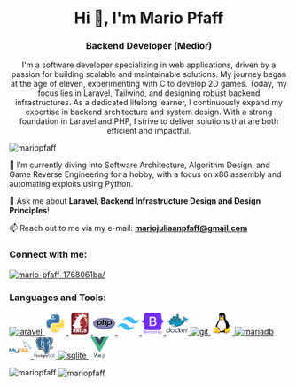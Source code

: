 <h1 align="center">Hi 👋, I'm Mario Pfaff</h1>
<h3 align="center">Backend Developer (Medior)</h3>
<p align="center">I'm a software developer specializing in web applications, driven by a passion for building scalable and maintainable solutions. My journey began at the age of eleven, experimenting with C to develop 2D games. Today, my focus lies in Laravel, Tailwind, and designing robust backend infrastructures. As a dedicated lifelong learner, I continuously expand my expertise in backend architecture and system design. With a strong foundation in Laravel and PHP, I strive to deliver solutions that are both efficient and impactful.</p>

<p align="left"> <img src="https://komarev.com/ghpvc/?username=mariopfaff&label=Profile%20views&color=000000&style=plastic" alt="mariopfaff" /> </p>

🌱 I’m currently diving into Software Architecture, Algorithm Design, and Game Reverse Engineering for a hobby, with a focus on x86 assembly and automating exploits using Python.

💬 Ask me about **Laravel, Backend Infrastructure Design and Design Principles**!

📫 Reach out to me via my e-mail: **mariojuliaanpfaff@gmail.com**

<h3 align="left">Connect with me:</h3>
<p align="left">
<a href="https://linkedin.com/in/mario-pfaff-1768061ba/" target="blank"><img align="center" src="https://raw.githubusercontent.com/rahuldkjain/github-profile-readme-generator/master/src/images/icons/Social/linked-in-alt.svg" alt="mario-pfaff-1768061ba/" height="30" width="40" /></a>
</p>

<h3 align="left">Languages and Tools:</h3>
<p align="left"> 
  <a href="https://laravel.com/" target="_blank" rel="noreferrer">
  <img src="https://raw.githubusercontent.com/laravel/art/master/laravel-logo.png" alt="laravel" width="40" height="40"/>
</a>
    <a href="https://www.python.org" target="_blank" rel="noreferrer"> <img src="https://raw.githubusercontent.com/devicons/devicon/master/icons/python/python-original.svg" alt="python" width="40" height="40"/> </a> 
  <a href="https://rubyonrails.org/" target="_blank" rel="noreferrer"> <img src="https://raw.githubusercontent.com/devicons/devicon/master/icons/rails/rails-original-wordmark.svg" alt="Ruby on Rails" width="40" height="40"/> </a>
    <a href="https://www.php.net" target="_blank" rel="noreferrer"> <img src="https://raw.githubusercontent.com/devicons/devicon/master/icons/php/php-original.svg" alt="php" width="40" height="40"/> </a> 
<a href="https://tailwindcss.com/" target="_blank" rel="noreferrer"> 
  <img src="https://raw.githubusercontent.com/devicons/devicon/ca28c779441053191ff11710fe24a9e6c23690d6/icons/tailwindcss/tailwindcss-original.svg" alt="Tailwind CSS" width="40" height="40"/> 
</a>
  <a href="https://getbootstrap.com" target="_blank" rel="noreferrer"> <img src="https://raw.githubusercontent.com/devicons/devicon/master/icons/bootstrap/bootstrap-plain-wordmark.svg" alt="bootstrap" width="40" height="40"/> </a> 
  <a href="https://www.docker.com/" target="_blank" rel="noreferrer"> <img src="https://raw.githubusercontent.com/devicons/devicon/master/icons/docker/docker-original-wordmark.svg" alt="docker" width="40" height="40"/> </a> 
  <a href="https://git-scm.com/" target="_blank" rel="noreferrer"> <img src="https://www.vectorlogo.zone/logos/git-scm/git-scm-icon.svg" alt="git" width="40" height="40"/> </a> 
  <a href="https://www.linux.org/" target="_blank" rel="noreferrer"> <img src="https://raw.githubusercontent.com/devicons/devicon/master/icons/linux/linux-original.svg" alt="linux" width="40" height="40"/> </a> 
  <a href="https://mariadb.org/" target="_blank" rel="noreferrer"> <img src="https://www.vectorlogo.zone/logos/mariadb/mariadb-icon.svg" alt="mariadb" width="40" height="40"/> </a> 
  <a href="https://www.mysql.com/" target="_blank" rel="noreferrer"> <img src="https://raw.githubusercontent.com/devicons/devicon/master/icons/mysql/mysql-original-wordmark.svg" alt="mysql" width="40" height="40"/> </a> 
  <a href="https://www.postgresql.org" target="_blank" rel="noreferrer"> <img src="https://raw.githubusercontent.com/devicons/devicon/master/icons/postgresql/postgresql-original-wordmark.svg" alt="postgresql" width="40" height="40"/> </a> 
  <a href="https://www.sqlite.org/" target="_blank" rel="noreferrer"> <img src="https://www.vectorlogo.zone/logos/sqlite/sqlite-icon.svg" alt="sqlite" width="40" height="40"/> </a> 
  <a href="https://vuejs.org/" target="_blank" rel="noreferrer"> <img src="https://raw.githubusercontent.com/devicons/devicon/master/icons/vuejs/vuejs-original-wordmark.svg" alt="vuejs" width="40" height="40"/> </a> 
</p>

<p><img align="left" src="https://github-readme-stats.vercel.app/api/top-langs?username=mariopfaff&show_icons=true&theme=highcontrast&hide_border=true&locale=en&layout=compact" alt="mariopfaff" /></p>

<p>&nbsp;<img align="center" src="https://github-readme-stats.vercel.app/api?username=mariopfaff&show_icons=true&theme=highcontrast&hide_border=true&locale=en" alt="mariopfaff" /></p>
